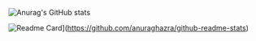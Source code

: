 ![Anurag's GitHub stats](https://github-readme-stats.vercel.app/api?username=SebastianBoehler&theme=default&show_icons=true&count_private=true)

![Readme Card](https://github-readme-stats.vercel.app/api/pin/?username=SebastianBoehler&repo=pm2_ionic_dashboard)](https://github.com/anuraghazra/github-readme-stats)